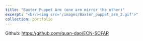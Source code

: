 ```yaml
---
title: "Baxter Puppet Arm (one arm mirror the other)"
excerpt: "<br/><img src='/images/Baxter_puppet_arm_2.gif'>"
collection: portfolio
---
```


Github: https://github.com/quan-dao/ECN-SOFAR
